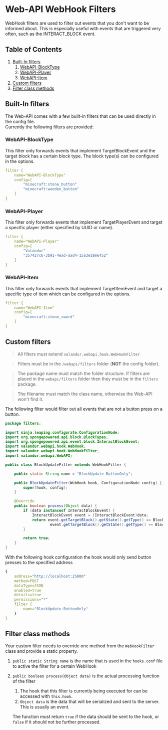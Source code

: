 # Web-API WebHook Filters
WebHook filters are used to filter out events that you don't want to be informed about.
This is especially useful with events that are triggered very often, such as the INTERACT_BLOCK event.


## Table of Contents
1. [Built-In filters](#builtin)
    1. [WebAPI-BlockType](#builtin-blocktype)
    1. [WebAPI-Player](#builtin-player)
    1. [WebAPI-Item](#builtin-item)
1. [Custom filters](#custom-filters)
1. [Filter class methods](#filters-methods)


<a name="builtin"></a>
## Built-In filters
The Web-API comes with a few built-in filters that can be used directly in the config file.  
Currently the following filters are provided:


<a name="builtin-blocktype"></a>
### WebAPI-BlockType
This filter only forwards events that implement TargetBlockEvent and the target block has a certain
block type. The block type(s) can be configured in the options.
```yaml
filter {
    name="WebAPI-BlockType"
    config=[
        "minecraft:stone_button"
        "minecraft:wooden_button"
    ]
}
```


<a name="builtin-player"></a>
### WebAPI-Player
This filter only forwards events that implement TargetPlayerEvent and target a specific player (either
specified by UUID or name).
```yaml
filter {
    name="WebAPI-Player"
    config=[
        "Valandur"
        "357427c6-3b91-4ead-aad4-15a3e18e6452"
    ]
}
```


<a name="builtin-item"></a>
### WebAPI-Item
This filter only forwards events that implement TargetItemEvent and target a specific type of item
which can be configured in the options.
```yaml
filter {
    name="WebAPI-Item"
    config=[
        "minecraft:stone_sword"
    ]
}
```


<a name="custom-filters"></a>
## Custom filters
> All filters must extend `valandur.webapi.hook.WebHookFilter`

> Filters must be in the `/webapi/filters` folder (**NOT** the config folder).

> The package name must match the folder structure. If filters are placed in the 
`webapi/filters` folder then they must be in the `filters` package.

> The filename must match the class name, otherwise the Web-API won't find it.

The following filter would filter out all events that are not a button press on a button.

```java
package filters;

import ninja.leaping.configurate.ConfigurationNode;
import org.spongepowered.api.block.BlockTypes;
import org.spongepowered.api.event.block.InteractBlockEvent;
import valandur.webapi.hook.WebHook;
import valandur.webapi.hook.WebHookFilter;
import valandur.webapi.WebAPI;

public class BlockUpdateFilter extends WebHookFilter {

    public static String name = "BlockUpdate-ButtonOnly";

    public BlockUpdateFilter(WebHook hook, ConfigurationNode config) {
        super(hook, config);
    }

    @Override
    public boolean process(Object data) {
        if (data instanceof InteractBlockEvent) {
            InteractBlockEvent event = (InteractBlockEvent)data;
            return event.getTargetBlock().getState().getType() == BlockTypes.STONE_BUTTON ||
                    event.getTargetBlock().getState().getType() == BlockTypes.WOODEN_BUTTON;
        }

        return true;
    }
}
```

With the following hook configuration the hook would only send button presses to the specified address

```yaml
{
    address="http://localhost:25000"
    method=POST
    dataType=JSON
    enabled=true
    details=true
    permissions="*"
    filter {
        name="BlockUpdate-ButtonOnly"
    }
}
```


<a name="filter-methods"></a>
## Filter class methods
Your custom filter needs to override one method from the `WebHookFilter` class and provide 
a static property.

1. `public static String name` is the name that is used in the `hooks.conf` file to active the filter 
for a certain WebHook

1. `public boolean process(Object data)` is the actual processing function of the filter
    1. The hook that this filter is currently being executed for can be accessed with `this.hook`.
    1. `Object data` is the data that will be serialized and sent to the server. This is usually an event.
    
    The function must return `true` if the data should be sent to the hook, or `false` if it should
    not be further processed.